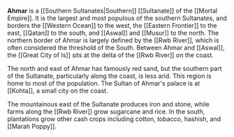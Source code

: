 **Ahmar** is a [[Southern Sultanates|Southern]] [[Sultanate]] of the [[Mortal Empire]]. It is the largest and most populous of the southern Sultanates, and borders the [[Western Ocean]] to the west, the [[Eastern Frontier]] to the east, [[Qatan]] to the south, and [[Aswal]] and [[Musur]] to the north. The northern border of Ahmar is largely defined by the [[Rwb River]], which is often considered the threshold of the South. Between Ahmar and [[Aswal]], the [[Great City of Is]] sits at the delta of the [[Rwb River]] on the coast.

The north and east of Ahmar has famously red sand, but the southern part of the Sultanate, particularly along the coast, is less arid. This region is home to most of the population. The Sultan of Ahmar's palace is at [[Kohta]], a small city on the coast.

The mountainous east of the Sultanate produces iron and stone, while farms along the [[Rwb River]] grow sugarcane and rice. In the south, plantations grow other cash crops including cotton, tobacco, hashish, and [[Marah Poppy]].